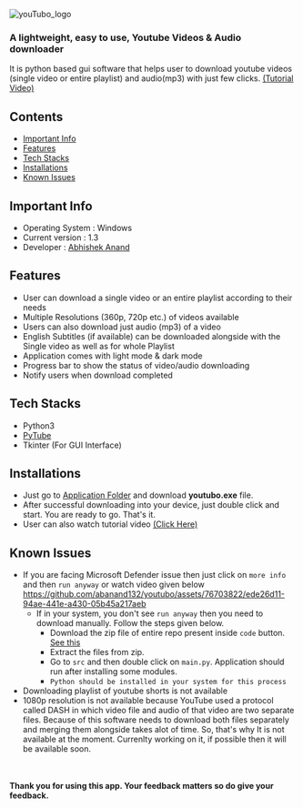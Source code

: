 ![youTubo_logo](https://github.com/abanand132/youtubo/assets/76703822/ef0beb62-b8a8-411e-9498-938513184077)

### A lightweight, easy to use, Youtube Videos & Audio downloader

It is python based gui software that helps user to download youtube videos (single video or entire playlist) and audio(mp3) with just few clicks.
[(Tutorial Video)](https://drive.google.com/file/d/1zrcVaW5yW-qOwXgCEeojaECO3qARaNAu/view?usp=sharing)

## Contents
- [Important Info](#important-info)
- [Features](#features)
- [Tech Stacks](#tech-stacks)
- [Installations](#installations)
- [Known Issues](#known-issues)


## Important Info
- Operating System : Windows
- Current version : 1.3
- Developer : [Abhishek Anand](https://theabhishek.me)

## Features

- User can download a single video or an entire playlist according to their needs
- Multiple Resolutions (360p, 720p etc.) of videos available
- Users can also download just audio (mp3) of a video
- English Subtitles (if available) can be downloaded alongside with the Single video as well as for whole Playlist 
- Application comes with light mode & dark mode
- Progress bar to show the status of video/audio downloading
- Notify users when download completed

## Tech Stacks
- Python3
- [PyTube](https://pytube.io/en/latest/)
- Tkinter (For GUI Interface)

## Installations
- Just go to [Application Folder](https://github.com/abanand132/youtubo/tree/main/application) and download **youtubo.exe** file.
- After successful downloading into your device, just double click and start. You are ready to go. That's it.
- User can also watch tutorial video [(Click Here)](https://drive.google.com/file/d/1zrcVaW5yW-qOwXgCEeojaECO3qARaNAu/view?usp=sharing)
## Known Issues
- If you are facing Microsoft Defender issue  then just click on `more info` and then `run anyway` or watch video given below
  https://github.com/abanand132/youtubo/assets/76703822/ede26d11-94ae-441e-a430-05b45a217aeb
   - If in your system, you don't see `run anyway` then you need to download manually. Follow the steps given below.
      - Download the zip file of entire repo present inside `code` button. [See this](https://github.com/abanand132/youtubo/assets/76703822/176999c4-ba62-439a-b388-e944b91cdf74)
      - Extract the files from zip.
      - Go to `src` and then double click on `main.py`. Application should run after installing some modules.
      - `Python should be installed in your system for this process`
- Downloading playlist of youtube shorts is not available
- 1080p resolution is not available because YouTube used a protocol called DASH in which video file and audio of that video are two separate files. Because of this software needs to download both files separately and merging them alongside takes alot of time. So, that's why It is not available at the moment. Currenlty working on it, if possible then it will be available soon.
<br>
<br>
<b>Thank you for using this app. Your feedback matters so do give your feedback.</b>
